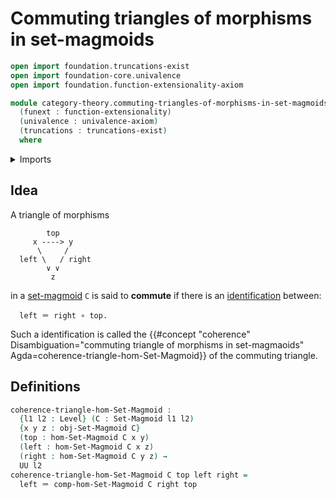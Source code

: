 # Commuting triangles of morphisms in set-magmoids

```agda
open import foundation.truncations-exist
open import foundation-core.univalence
open import foundation.function-extensionality-axiom

module category-theory.commuting-triangles-of-morphisms-in-set-magmoids
  (funext : function-extensionality)
  (univalence : univalence-axiom)
  (truncations : truncations-exist)
  where
```

<details><summary>Imports</summary>

```agda
open import category-theory.set-magmoids funext univalence truncations

open import foundation.identity-types funext
open import foundation.universe-levels
```

</details>

## Idea

A triangle of morphisms

```text
        top
     x ----> y
      \     /
  left \   / right
        ∨ ∨
         z
```

in a [set-magmoid](category-theory.set-magmoids.md) `C` is said to **commute**
if there is an [identification](foundation-core.identity-types.md) between:

```text
  left ＝ right ∘ top.
```

Such a identification is called the
{{#concept "coherence" Disambiguation="commuting triangle of morphisms in set-magmaoids" Agda=coherence-triangle-hom-Set-Magmoid}}
of the commuting triangle.

## Definitions

```agda
coherence-triangle-hom-Set-Magmoid :
  {l1 l2 : Level} (C : Set-Magmoid l1 l2)
  {x y z : obj-Set-Magmoid C}
  (top : hom-Set-Magmoid C x y)
  (left : hom-Set-Magmoid C x z)
  (right : hom-Set-Magmoid C y z) →
  UU l2
coherence-triangle-hom-Set-Magmoid C top left right =
  left ＝ comp-hom-Set-Magmoid C right top
```
